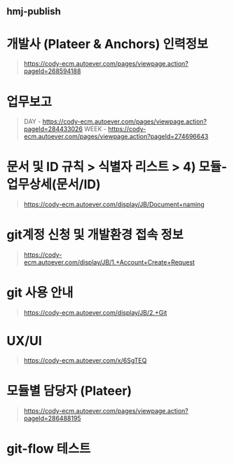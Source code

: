 ## hmj-publish

# 개발사 (Plateer & Anchors) 인력정보
> https://cody-ecm.autoever.com/pages/viewpage.action?pageId=268594188

# 업무보고
> DAY - https://cody-ecm.autoever.com/pages/viewpage.action?pageId=284433026
> WEEK - https://cody-ecm.autoever.com/pages/viewpage.action?pageId=274696643

# 문서 및 ID 규칙  > 식별자 리스트  > 4) 모듈-업무상세(문서/ID) 
> https://cody-ecm.autoever.com/display/JB/Document+naming

# git계정 신청 및 개발환경 접속 정보
> https://cody-ecm.autoever.com/display/JB/1.+Account+Create+Request

# git 사용 안내
> https://cody-ecm.autoever.com/display/JB/2.+Git

# UX/UI
> https://cody-ecm.autoever.com/x/6SgTEQ

# 모듈별 담당자 (Plateer)
> https://cody-ecm.autoever.com/pages/viewpage.action?pageId=286488195

# git-flow 테스트